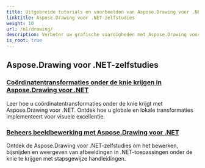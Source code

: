```yaml
---
title: Uitgebreide tutorials en voorbeelden van Aspose.Drawing voor .NET
linktitle: Aspose.Drawing voor .NET-zelfstudies
weight: 10
url: /nl/drawing/
description: Verbeter uw grafische vaardigheden met Aspose.Drawing voor .NET. Van nauwkeurige coördinatentransformaties tot dynamische tekst en lettertypen, onze tutorials ontsluiten het volledige potentieel van graphics.
is_root: true
---
```

## Aspose.Drawing voor .NET-zelfstudies
### [Coördinatentransformaties onder de knie krijgen in Aspose.Drawing voor .NET](./transformations/)
Leer hoe u coördinatentransformaties onder de knie krijgt met Aspose.Drawing voor .NET. Ontdek hoe u globale en lokale transformaties implementeert voor visuele excellentie.
### [Beheers beeldbewerking met Aspose.Drawing voor .NET](./master-image-editing/)
Ontdek de Aspose.Drawing voor .NET-zelfstudies om het bewerken, bijsnijden en weergeven van afbeeldingen in .NET-toepassingen onder de knie te krijgen met stapsgewijze handleidingen.